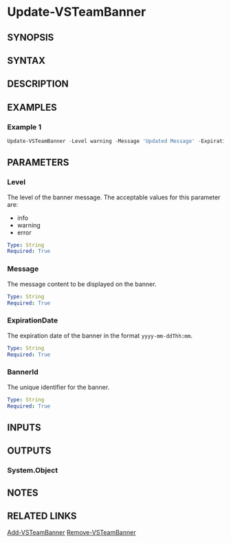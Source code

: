 <!-- #include "./common/header.md" -->

# Update-VSTeamBanner

## SYNOPSIS

<!-- #include "./synopsis/Update-VSTeamBanner.md" -->

## SYNTAX

## DESCRIPTION

<!-- #include "./synopsis/Update-VSTeamBanner.md" -->

## EXAMPLES

### Example 1

```powershell
Update-VSTeamBanner -Level warning -Message 'Updated Message' -ExpirationDate '2024-01-01T05:00' -BannerId '9547ed55-66e1-403d-95aa-9e628726861c'
```

## PARAMETERS

### Level

The level of the banner message. The acceptable values for this parameter are:

- info
- warning
- error

```yaml
Type: String
Required: True
```

### Message

The message content to be displayed on the banner.

```yaml
Type: String
Required: True
```

### ExpirationDate

The expiration date of the banner in the format `yyyy-mm-ddThh:mm`.

```yaml
Type: String
Required: True
```

### BannerId

The unique identifier for the banner.

```yaml
Type: String
Required: True
```

## INPUTS

## OUTPUTS

### System.Object

## NOTES

<!-- #include "./common/prerequisites.md" -->

## RELATED LINKS

[Add-VSTeamBanner](Add-VSTeamBanner.md)
[Remove-VSTeamBanner](Remove-VSTeamBanner.md)
